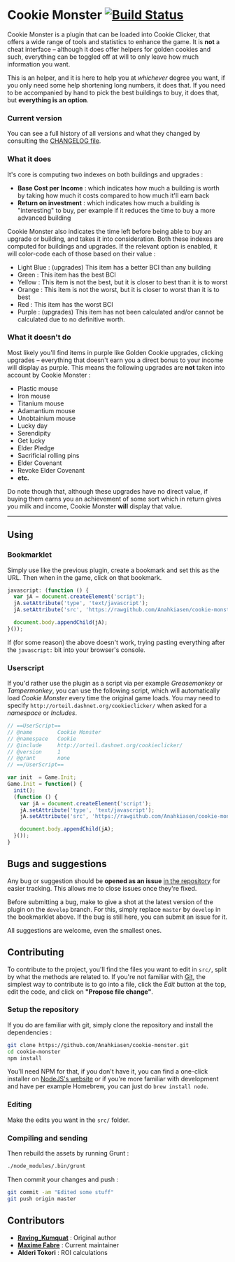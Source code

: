 # Cookie Monster [![Build Status](https://travis-ci.org/Anahkiasen/cookie-monster.png?branch=master)](https://travis-ci.org/Anahkiasen/cookie-monster)

Cookie Monster is a plugin that can be loaded into Cookie Clicker, that offers a wide range of tools and statistics to enhance the game.
It is **not** a cheat interface – although it does offer helpers for golden cookies and such, everything can be toggled off at will to only leave how much information you want.

This is an helper, and it is here to help you at _whichever_ degree you want, if you only need some help shortening long numbers, it does that. If you need to be accompanied
by hand to pick the best buildings to buy, it does that, but **everything is an option**.

### Current version

You can see a full history of all versions and what they changed by consulting the [CHANGELOG file](https://github.com/Anahkiasen/cookie-monster/blob/master/CHANGELOG.md).

### What it does

It's core is computing two indexes on both buildings and upgrades :
- **Base Cost per Income** : which indicates how much a building is worth by taking how much it costs compared to how much it'll earn back
- **Return on investment** : which indicates how much a building is "interesting" to buy, per example if it reduces the time to buy a more advanced building

Cookie Monster also indicates the time left before being able to buy an upgrade or building, and takes it into consideration.
Both these indexes are computed for buildings and upgrades. If the relevant option is enabled, it will color-code each of those based on their value :

- Light Blue : (upgrades) This item has a better BCI than any building
- Green      : This item has the best BCI
- Yellow     : This item is not the best, but it is closer to best than it is to worst
- Orange     : This item is not the worst, but it is closer to worst than it is to best
- Red        : This item has the worst BCI
- Purple     : (upgrades) This item has not been calculated and/or cannot be calculated due to no definitive worth.

### What it doesn't do

Most likely you'll find items in purple like Golden Cookie upgrades, clicking upgrades – everything that doesn't earn you a direct bonus to your income will display as purple.
This means the following upgrades are **not** taken into account by Cookie Monster :

- Plastic mouse
- Iron mouse
- Titanium mouse
- Adamantium mouse
- Unobtainium mouse
- Lucky day
- Serendipity
- Get lucky
- Elder Pledge
- Sacrificial rolling pins
- Elder Covenant
- Revoke Elder Covenant
- **etc.**

Do note though that, although these upgrades have no direct value, if buying them earns you an achievement of some sort which in return gives you milk and income, Cookie Monster **will** display that value.

-----

## Using

### Bookmarklet

Simply use like the previous plugin, create a bookmark and set this as the URL. Then when in the game, click on that bookmark.

```js
javascript: (function () {
  var jA = document.createElement('script');
  jA.setAttribute('type', 'text/javascript');
  jA.setAttribute('src', 'https://rawgithub.com/Anahkiasen/cookie-monster/master/dist/cookie-monster.min.js?' + new Date().getTime());

  document.body.appendChild(jA);
}());
```

If (for some reason) the above doesn't work, trying pasting everything after the `javascript:` bit into your browser's console.

### Userscript

If you'd rather use the plugin as a script via per example _Greasemonkey_ or _Tampermonkey_, you can use the following script, which will automatically load _Cookie Monster_ every time the original game loads.
You may need to specify `http://orteil.dashnet.org/cookieclicker/` when asked for a _namespace_ or _Includes_.

```js
// ==UserScript==
// @name        Cookie Monster
// @namespace   Cookie
// @include     http://orteil.dashnet.org/cookieclicker/
// @version     1
// @grant       none
// ==/UserScript==

var init  = Game.Init;
Game.Init = function() {
  init();
  (function () {
    var jA = document.createElement('script');
    jA.setAttribute('type', 'text/javascript');
    jA.setAttribute('src', 'https://rawgithub.com/Anahkiasen/cookie-monster/master/dist/cookie-monster.min.js?' + new Date().getTime());

    document.body.appendChild(jA);
  }());
}
```

## Bugs and suggestions

Any bug or suggestion should be **opened as an issue** [in the repository](https://github.com/Anahkiasen/cookie-monster/issues) for easier tracking. This allows me to close issues once they're fixed.

Before submitting a bug, make to give a shot at the latest version of the plugin on the `develop` branch. For this, simply replace `master` by `develop` in the bookmarklet above.
If the bug is still here, you can submit an issue for it.

All suggestions are welcome, even the smallest ones.

## Contributing

To contribute to the project, you'll find the files you want to edit in `src/`, split by what the methods are related to. If you're not familiar with [Git](http://git-scm.com/), the simplest way to contribute is to go into a file, click the _Edit_ button at the top, edit the code, and click on **"Propose file change"**.

### Setup the repository

If you do are familiar with git, simply clone the repository and install the dependencies :

```bash
git clone https://github.com/Anahkiasen/cookie-monster.git
cd cookie-monster
npm install
```

You'll need NPM for that, if you don't have it, you can find a one-click installer on [NodeJS's website](http://nodejs.org/) or if you're more familiar with development and have per example Homebrew, you can just do `brew install node`.

### Editing

Make the edits you want in the `src/` folder.

### Compiling and sending

Then rebuild the assets by running Grunt :

```bash
./node_modules/.bin/grunt
```

Then commit your changes and push :

```bash
git commit -am "Edited some stuff"
git push origin master
```

## Contributors

- **[Raving_Kumquat](http://cookieclicker.wikia.com/wiki/User:Raving_Kumquat)** : Original author
- **[Maxime Fabre](https://github.com/Anahkiasen)** : Current maintainer
- **Alderi Tokori** : ROI calculations